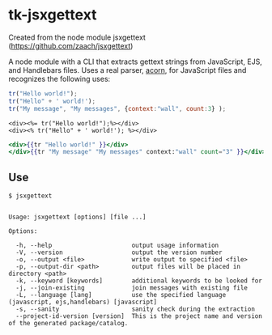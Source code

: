 # tk-jsxgettext
Created from the node module jsxgettext (https://github.com/zaach/jsxgettext)

A node module with a CLI that extracts gettext strings from JavaScript, EJS, and Handlebars files. Uses a real parser, [acorn](https://github.com/marijnh/acorn), for JavaScript files and recognizes the following uses:

```javascript
tr("Hello world!");
tr("Hello" + ' world!');
tr("My message", "My messages", {context:"wall", count:3} );

```
```ejs
<div><%= tr("Hello world!");%></div>
<div><% tr("Hello" + ' world!'); %></div>

```

```handlebars
<div>{{tr "Hello world!" }}</div>
</div>{{tr "My message" "My messages" context:"wall" count="3" }}</div>

```


## Use

    $ jsxgettext


    Usage: jsxgettext [options] [file ...]
  
    Options:
  
      -h, --help                      output usage information
      -V, --version                   output the version number
      -o, --output <file>             write output to specified <file>
      -p, --output-dir <path>         output files will be placed in directory <path>
      -k, --keyword [keywords]        additional keywords to be looked for
      -j, --join-existing             join messages with existing file
      -L, --language [lang]           use the specified language (javascript, ejs,handlebars) [javascript]
      -s, --sanity                    sanity check during the extraction
      --project-id-version [version]  This is the project name and version of the generated package/catalog.